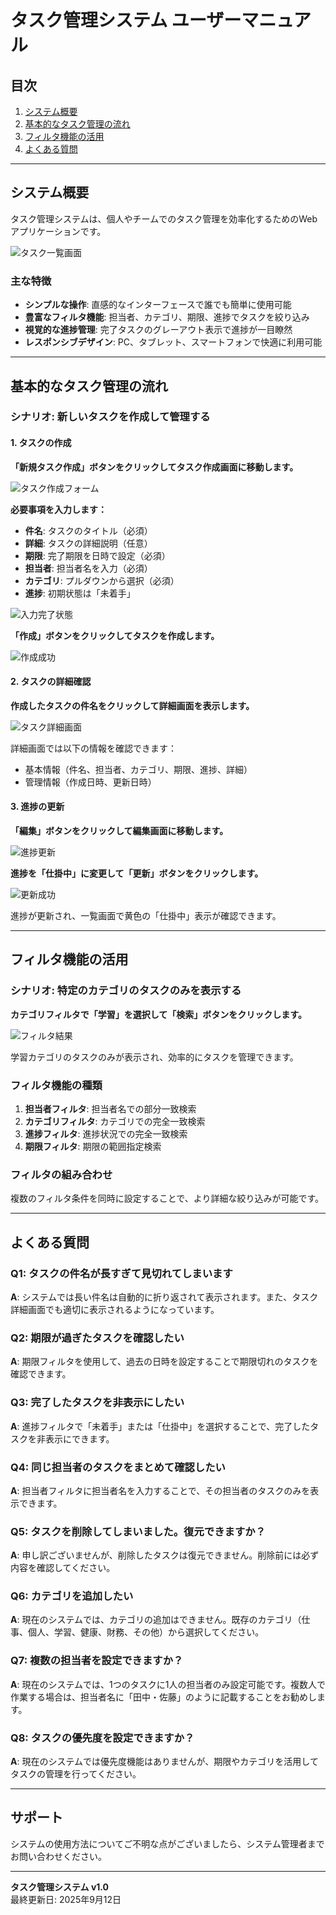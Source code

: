 # タスク管理システム ユーザーマニュアル

## 目次
1. [システム概要](#システム概要)
2. [基本的なタスク管理の流れ](#基本的なタスク管理の流れ)
3. [フィルタ機能の活用](#フィルタ機能の活用)
4. [よくある質問](#よくある質問)

---

## システム概要

タスク管理システムは、個人やチームでのタスク管理を効率化するためのWebアプリケーションです。

![タスク一覧画面](./img/task-list-overview.png)

### 主な特徴
- **シンプルな操作**: 直感的なインターフェースで誰でも簡単に使用可能
- **豊富なフィルタ機能**: 担当者、カテゴリ、期限、進捗でタスクを絞り込み
- **視覚的な進捗管理**: 完了タスクのグレーアウト表示で進捗が一目瞭然
- **レスポンシブデザイン**: PC、タブレット、スマートフォンで快適に利用可能

---

## 基本的なタスク管理の流れ

### シナリオ: 新しいタスクを作成して管理する

#### 1. タスクの作成

**「新規タスク作成」ボタンをクリックしてタスク作成画面に移動します。**

![タスク作成フォーム](./img/task-create-form.png)

**必要事項を入力します：**
- **件名**: タスクのタイトル（必須）
- **詳細**: タスクの詳細説明（任意）
- **期限**: 完了期限を日時で設定（必須）
- **担当者**: 担当者名を入力（必須）
- **カテゴリ**: プルダウンから選択（必須）
- **進捗**: 初期状態は「未着手」

![入力完了状態](./img/task-create-filled.png)

**「作成」ボタンをクリックしてタスクを作成します。**

![作成成功](./img/task-created-success.png)

#### 2. タスクの詳細確認

**作成したタスクの件名をクリックして詳細画面を表示します。**

![タスク詳細画面](./img/task-detail-view.png)

詳細画面では以下の情報を確認できます：
- 基本情報（件名、担当者、カテゴリ、期限、進捗、詳細）
- 管理情報（作成日時、更新日時）

#### 3. 進捗の更新

**「編集」ボタンをクリックして編集画面に移動します。**

![進捗更新](./img/task-edit-progress.png)

**進捗を「仕掛中」に変更して「更新」ボタンをクリックします。**

![更新成功](./img/task-updated-success.png)

進捗が更新され、一覧画面で黄色の「仕掛中」表示が確認できます。

---

## フィルタ機能の活用

### シナリオ: 特定のカテゴリのタスクのみを表示する

**カテゴリフィルタで「学習」を選択して「検索」ボタンをクリックします。**

![フィルタ結果](./img/filter-learning-tasks.png)

学習カテゴリのタスクのみが表示され、効率的にタスクを管理できます。

### フィルタ機能の種類

1. **担当者フィルタ**: 担当者名での部分一致検索
2. **カテゴリフィルタ**: カテゴリでの完全一致検索
3. **進捗フィルタ**: 進捗状況での完全一致検索
4. **期限フィルタ**: 期限の範囲指定検索

### フィルタの組み合わせ
複数のフィルタ条件を同時に設定することで、より詳細な絞り込みが可能です。

---

## よくある質問

### Q1: タスクの件名が長すぎて見切れてしまいます
**A**: システムでは長い件名は自動的に折り返されて表示されます。また、タスク詳細画面でも適切に表示されるようになっています。

### Q2: 期限が過ぎたタスクを確認したい
**A**: 期限フィルタを使用して、過去の日時を設定することで期限切れのタスクを確認できます。

### Q3: 完了したタスクを非表示にしたい
**A**: 進捗フィルタで「未着手」または「仕掛中」を選択することで、完了したタスクを非表示にできます。

### Q4: 同じ担当者のタスクをまとめて確認したい
**A**: 担当者フィルタに担当者名を入力することで、その担当者のタスクのみを表示できます。

### Q5: タスクを削除してしまいました。復元できますか？
**A**: 申し訳ございませんが、削除したタスクは復元できません。削除前には必ず内容を確認してください。

### Q6: カテゴリを追加したい
**A**: 現在のシステムでは、カテゴリの追加はできません。既存のカテゴリ（仕事、個人、学習、健康、財務、その他）から選択してください。

### Q7: 複数の担当者を設定できますか？
**A**: 現在のシステムでは、1つのタスクに1人の担当者のみ設定可能です。複数人で作業する場合は、担当者名に「田中・佐藤」のように記載することをお勧めします。

### Q8: タスクの優先度を設定できますか？
**A**: 現在のシステムでは優先度機能はありませんが、期限やカテゴリを活用してタスクの管理を行ってください。

---

## サポート

システムの使用方法についてご不明な点がございましたら、システム管理者までお問い合わせください。

---

**タスク管理システム v1.0**  
最終更新日: 2025年9月12日
